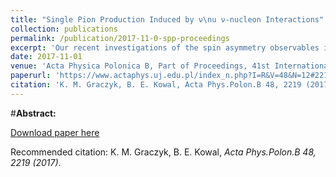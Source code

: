```yaml
---
title: "Single Pion Production Induced by ν\nu ν-nucleon Interactions"
collection: publications
permalink: /publication/2017-11-0-spp-proceedings
excerpt: 'Our recent investigations of the spin asymmetry observables in the charged current inelastic and quasielastic neutrino (antineutrino)–nucleon scattering are reviewed. The spin asymmetry observables contain full information about the structure of the electroweak neutrino–nucleon vertex. Hence, they can be used to constrain the cross-section models for the single-pion production in ν-nucleon scattering and they allow to study the axial content of the nucleon and the second class current contribution to the quasielastic scattering amplitudes.'
date: 2017-11-01
venue: 'Acta Physica Polonica B, Part of Proceedings, 41st International Conference of Theoretical Physics: Matter to the Deepest : Kroczyce, Poland, September 4-8, 2017'
paperurl: 'https://www.actaphys.uj.edu.pl/index_n.php?I=R&V=48&N=12#2219'
citation: 'K. M. Graczyk, B. E. Kowal, Acta Phys.Polon.B 48, 2219 (2017)'
---
```

#__Abstract:__ 

[Download paper here](https://www.actaphys.uj.edu.pl/R/48/12/2219/pdf)

Recommended citation: K. M. Graczyk, B. E. Kowal, <i>Acta Phys.Polon.B 48, 2219 (2017)</i>.
